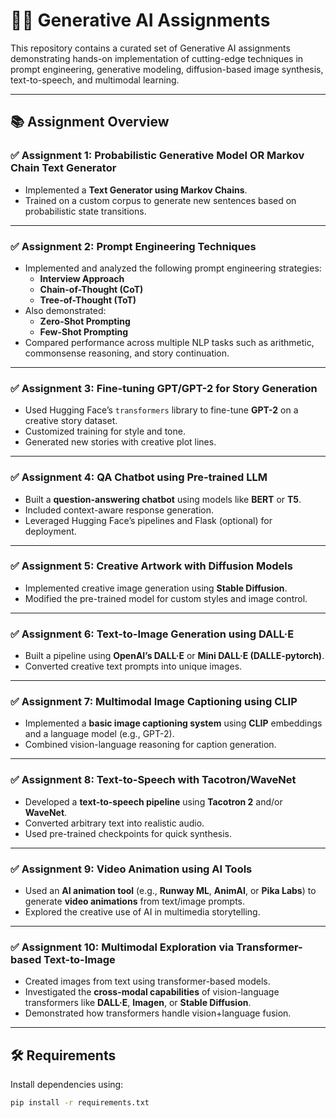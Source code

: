 # 🧠✨ Generative AI Assignments

This repository contains a curated set of Generative AI assignments demonstrating hands-on implementation of cutting-edge techniques in prompt engineering, generative modeling, diffusion-based image synthesis, text-to-speech, and multimodal learning.

---

## 📚 Assignment Overview

### ✅ Assignment 1: Probabilistic Generative Model OR Markov Chain Text Generator
- Implemented a **Text Generator using Markov Chains**.
- Trained on a custom corpus to generate new sentences based on probabilistic state transitions.

---

### ✅ Assignment 2: Prompt Engineering Techniques
- Implemented and analyzed the following prompt engineering strategies:
  - **Interview Approach**
  - **Chain-of-Thought (CoT)**
  - **Tree-of-Thought (ToT)**
- Also demonstrated:
  - **Zero-Shot Prompting**
  - **Few-Shot Prompting**
- Compared performance across multiple NLP tasks such as arithmetic, commonsense reasoning, and story continuation.

---

### ✅ Assignment 3: Fine-tuning GPT/GPT-2 for Story Generation
- Used Hugging Face’s `transformers` library to fine-tune **GPT-2** on a creative story dataset.
- Customized training for style and tone.
- Generated new stories with creative plot lines.

---

### ✅ Assignment 4: QA Chatbot using Pre-trained LLM
- Built a **question-answering chatbot** using models like **BERT** or **T5**.
- Included context-aware response generation.
- Leveraged Hugging Face’s pipelines and Flask (optional) for deployment.

---

### ✅ Assignment 5: Creative Artwork with Diffusion Models
- Implemented creative image generation using **Stable Diffusion**.
- Modified the pre-trained model for custom styles and image control.

---

### ✅ Assignment 6: Text-to-Image Generation using DALL·E
- Built a pipeline using **OpenAI’s DALL·E** or **Mini DALL·E (DALLE-pytorch)**.
- Converted creative text prompts into unique images.


---

### ✅ Assignment 7: Multimodal Image Captioning using CLIP
- Implemented a **basic image captioning system** using **CLIP** embeddings and a language model (e.g., GPT-2).
- Combined vision-language reasoning for caption generation.


---

### ✅ Assignment 8: Text-to-Speech with Tacotron/WaveNet
- Developed a **text-to-speech pipeline** using **Tacotron 2** and/or **WaveNet**.
- Converted arbitrary text into realistic audio.
- Used pre-trained checkpoints for quick synthesis.


---

### ✅ Assignment 9: Video Animation using AI Tools
- Used an **AI animation tool** (e.g., **Runway ML**, **AnimAI**, or **Pika Labs**) to generate **video animations** from text/image prompts.
- Explored the creative use of AI in multimedia storytelling.

---

### ✅ Assignment 10: Multimodal Exploration via Transformer-based Text-to-Image
- Created images from text using transformer-based models.
- Investigated the **cross-modal capabilities** of vision-language transformers like **DALL·E**, **Imagen**, or **Stable Diffusion**.
- Demonstrated how transformers handle vision+language fusion.


---

## 🛠️ Requirements

Install dependencies using:
```bash
pip install -r requirements.txt
